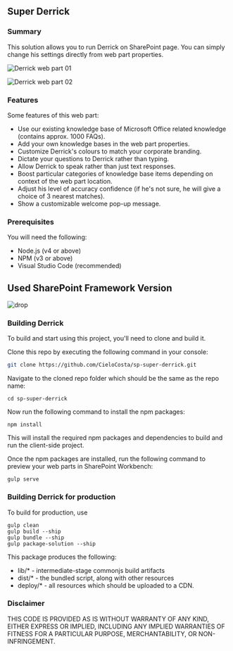 ## Super Derrick

### Summary

This solution allows you to run Derrick on SharePoint page. You can simply change his settings directly from web part properties.

![Derrick web part 01](./assets/preview01.png)

![Derrick web part 02](./assets/preview02.png)

### Features

Some features of this web part:

* Use our existing knowledge base of Microsoft Office related knowledge (contains approx. 1000 FAQs).
* Add your own knowledge bases in the web part properties.
* Customize Derrick's colours to match your corporate branding.
* Dictate your questions to Derrick rather than typing.
* Allow Derrick to speak rather than just text responses.
* Boost particular categories of knowledge base items depending on context of the web part location.
* Adjust his level of accuracy confidence (if he's not sure, he will give a choice of 3 nearest matches).
* Show a customizable welcome pop-up message.

### Prerequisites

You will need the following:

* Node.js (v4 or above)
* NPM (v3 or above)
* Visual Studio Code (recommended)

## Used SharePoint Framework Version 
![drop](https://img.shields.io/badge/drop-1.6.0-green.svg)

### Building Derrick

To build and start using this project, you'll need to clone and build it. 

Clone this repo by executing the following command in your console:

```bash
git clone https://github.com/CieloCosta/sp-super-derrick.git
```

Navigate to the cloned repo folder which should be the same as the repo name:

```
cd sp-super-derrick
```

Now run the following command to install the npm packages:

```
npm install
```

This will install the required npm packages and dependencies to build and run the client-side project.


Once the npm packages are installed, run the following command to preview your web parts in SharePoint Workbench:

```
gulp serve
```

### Building Derrick for production

To build for production, use

```
gulp clean
gulp build --ship
gulp bundle --ship
gulp package-solution --ship
```

This package produces the following:

* lib/* - intermediate-stage commonjs build artifacts
* dist/* - the bundled script, along with other resources
* deploy/* - all resources which should be uploaded to a CDN.

###  Disclaimer

THIS CODE IS PROVIDED AS IS WITHOUT WARRANTY OF ANY KIND, EITHER EXPRESS OR IMPLIED, INCLUDING ANY IMPLIED WARRANTIES OF FITNESS FOR A PARTICULAR PURPOSE, MERCHANTABILITY, OR NON-INFRINGEMENT.
